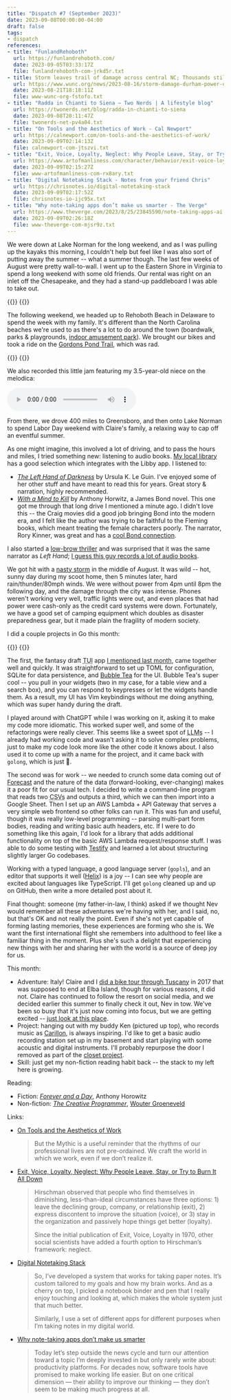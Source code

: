 ```yaml
---
title: "Dispatch #7 (September 2023)"
date: 2023-09-08T00:00:00-04:00
draft: false
tags:
- dispatch
references:
- title: "FunlandRehoboth"
  url: https://funlandrehoboth.com/
  date: 2023-09-05T03:33:17Z
  file: funlandrehoboth-com-jrkd5r.txt
- title: Storm leaves trail of damage across central NC; Thousands still without power Wednesday | WUNC
  url: https://www.wunc.org/news/2023-08-16/storm-damage-durham-power-outage-closures-north-carolina-816
  date: 2023-08-21T18:18:11Z
  file: www-wunc-org-fstofo.txt
- title: "Radda in Chianti to Siena – Two Nerds | A lifestyle blog"
  url: https://twonerds.net/blog/radda-in-chianti-to-siena
  date: 2023-09-08T20:11:47Z
  file: twonerds-net-pv4a04.txt
- title: "On Tools and the Aesthetics of Work - Cal Newport"
  url: https://calnewport.com/on-tools-and-the-aesthetics-of-work/
  date: 2023-09-09T02:14:13Z
  file: calnewport-com-jtszvi.txt
- title: "Exit, Voice, Loyalty, Neglect: Why People Leave, Stay, or Try to Burn It All Down | The Art of Manliness"
  url: https://www.artofmanliness.com/character/behavior/exit-voice-loyalty-neglect-why-people-leave-stay-or-try-to-burn-it-all-down/
  date: 2023-09-09T02:15:27Z
  file: www-artofmanliness-com-rx8ary.txt
- title: "Digital Notetaking Stack - Notes from your friend Chris"
  url: https://chrisnotes.io/digital-notetaking-stack
  date: 2023-09-09T02:17:52Z
  file: chrisnotes-io-ijc95x.txt
- title: "Why note-taking apps don’t make us smarter - The Verge"
  url: https://www.theverge.com/2023/8/25/23845590/note-taking-apps-ai-chat-distractions-notion-roam-mem-obsidian
  date: 2023-09-09T02:26:18Z
  file: www-theverge-com-mjsr9z.txt
---
```


We were down at Lake Norman for the long weekend, and as I was pulling up the kayaks this morning, I couldn't help but feel like I was also sort of putting away the summer -- what a summer though. The last few weeks of August were pretty wall-to-wall. I went up to the Eastern Shore in Virginia to spend a long weekend with some old friends. Our rental was right on an inlet off the Chesapeake, and they had a stand-up paddleboard I was able to take out.

<!--more-->

<div class="image-set">
  {{<thumbnail IMG_4446.jpeg "400x200" />}}
  {{<thumbnail IMG_1602.jpeg "400x200" />}}
</div>

The following weekend, we headed up to Rehoboth Beach in Delaware to spend the week with my family. It's different than the North Carolina beaches we're used to as there's a lot to do around the town (boardwalk, parks & playgrounds, [indoor amusement park][1]). We brought our bikes and took a ride on the [Gordons Pond Trail][2], which was rad.

[1]: https://funlandrehoboth.com/
[2]: https://delawaregreenways.org/trail/gordons-pond-trail/

<div class="image-set">
  {{<thumbnail IMG_4514.jpeg "400x300" />}}
  {{<thumbnail IMG_4575.jpeg "400x300" />}}
</div>

We also recorded this little jam featuring my 3.5-year-old niece on the melodica:

<audio controls src="Nomi.mp3"></audio>

From there, we drove 400 miles to Greensboro, and then onto Lake Norman to spend Labor Day weekend with Claire's family, a relaxing way to cap off an eventful summer.

As one might imagine, this involved a lot of driving, and to pass the hours and miles, I tried something new: listening to audio books. [My local library][3] has a good selection which integrates with the Libby app. I listened to:

* [_The Left Hand of Darkness_][4] by Ursula K. Le Guin. I've enjoyed some of her other stuff and have meant to read this for years. Great story & narration, highly recommended.
* [_With a Mind to Kill_][5] by Anthony Horwitz, a James Bond novel. This one got me through that long drive I mentioned a minute ago. I didn't love this -- the Craig movies did a good job bringing Bond into the modern era, and I felt like the author was trying to be faithful to the Fleming books, which meant treating the female characters poorly. The narrator, Rory Kinner, was great and has a [cool Bond connection][6].

I also started a [low-brow thriller][7] and was surprised that it was the same narrator as _Left Hand_; [I guess this guy records a lot of audio books][8].

[3]: https://durhamcounty.overdrive.com/
[4]: https://durhamcounty.overdrive.com/media/3784285
[5]: https://durhamcounty.overdrive.com/media/6525209
[6]: https://en.wikipedia.org/wiki/Rory_Kinnear
[7]: https://durhamcounty.overdrive.com/media/2152378
[8]: https://en.wikipedia.org/wiki/George_Guidall

We got hit with a [nasty storm][9] in the middle of August. It was wild -- hot, sunny day during my scoot home, then 5 minutes later, hard rain/thunder/80mph winds. We were without power from 4pm until 8pm the following day, and the damage through the city was intense. Phones weren't working very well, traffic lights were out, and even places that had power were cash-only as the credit card systems were down. Fortunately, we have a good set of camping equipment which doubles as disaster preparedness gear, but it made plain the fragility of modern society.

[9]: https://www.wunc.org/news/2023-08-16/storm-damage-durham-power-outage-closures-north-carolina-816

I did a couple projects in Go this month:

<div class="image-set">
  {{<thumbnail golong.png "400x" />}}
  {{<thumbnail forecast.png "400x" />}}
</div>

The first, the fantasy draft <abbr title="text-based user interface">TUI</abbr> app [I mentioned last month][10], came together well and quickly. It was straightforward to set up TOML for configuration, SQLite for data persistence, and [Bubble Tea][11] for the UI. Bubble Tea's super cool -- you pull in your widgets (two in my case, for a table view and a search box), and you can respond to keypresses or let the widgets handle them. As a result, my UI has Vim keybindings without me doing anything, which was super handy during the draft.

I played around with ChatGPT while I was working on it, asking it to make my code more idiomatic. This worked super well, and some of the refactorings were really clever. This seems like a sweet spot of <abbr title="large language models">LLMs</abbr> -- I already had working code and wasn't asking it to solve complex problems, just to make my code look more like the other code it knows about. I also used it to come up with a name for the project, and it came back with `golong`, which is just 🍒.

[10]: /journal/dispatch-6-august-2023/
[11]: https://github.com/charmbracelet/bubbletea

The second was for work -- we needed to crunch some data coming out of [Forecast][12] and the nature of the data (forward-looking, ever-changing) makes it a poor fit for our usual tech. I decided to write a command-line program that reads two <abbr title="comma-separated values">CSVs</abbr> and outputs a third, which we can then import into a Google Sheet. Then I set up an AWS Lambda + API Gateway that serves a very simple web frontend so other folks can run it. This was fun and useful, though it was really low-level programming -- parsing multi-part form bodies, reading and writing basic auth headers, etc. If I were to do something like this again, I'd look for a library that adds additional functionality on top of the basic AWS Lambda request/response stuff. I was able to do some testing with [Testify][13] and learned a lot about structuring slightly larger Go codebases.

[12]: https://www.getharvest.com/forecast
[13]: https://github.com/stretchr/testify

Working with a typed language, a good language server (`gopls`), and an editor that supports it well ([Helix][14]) is a joy -- I can see why people are excited about languages like TypeScript. I'll get `golong` cleaned up and up on GitHub, then write a more detailed post about it.

[14]: /journal/a-month-with-helix/

Final thought: someone (my father-in-law, I think) asked if we thought Nev would remember all these adventures we're having with her, and I said, no, but that's OK and not really the point. Even if she's not yet capable of forming lasting memories, these experiences are forming who she is. We want the first international flight she remembers into adulthood to feel like a familiar thing in the moment. Plus she's such a delight that experiencing new things with her and sharing her with the world is a source of deep joy for us.

This month:

* Adventure: Italy! Claire and I [did a bike tour through Tuscany][15] in 2017 that was supposed to end at Elba Island, though for various reasons, it did not. Claire has continued to follow the resort on social media, and we decided earlier this summer to finally check it out, Nev in tow. We've been so busy that it's just now coming into focus, but we are getting excited -- [just look at this place][16].
* Project: hanging out with my buddy Ken (pictured up top), who records music as [Carillon][17], is always inspiring. I'd like to get a basic audio recording station set up in my basement and start playing with some acoustic and digital instruments. I'll probably repurpose the door I removed as part of the [closet project][18].
* Skill: just get my non-fiction reading habit back -- the stack to my left here is growing.

[15]: https://twonerds.net/blog/radda-in-chianti-to-siena
[16]: https://www.rosselbalepalme.it/en/glamping-lodge.php
[17]:	https://carillon58.bandcamp.com/album/the-whole-earth
[18]: /journal/dispatch-4-june-2023/

Reading:

* Fiction: [_Forever and a Day_][19], Anthony Horowitz
* Non-fiction: [_The Creative Programmer_][20], [Wouter Groeneveld][21]

[19]: https://bookshop.org/p/books/forever-and-a-day-a-james-bond-novel-anthony-horowitz/7998118
[20]: https://www.manning.com/books/the-creative-programmer
[21]: https://brainbaking.com/

Links:

* [On Tools and the Aesthetics of Work][22]

  > But the Mythic is a useful reminder that the rhythms of our professional lives are not pre-ordained. We craft the world in which we work, even if we don’t realize it.

* [Exit, Voice, Loyalty, Neglect: Why People Leave, Stay, or Try to Burn It All Down][23]

  > Hirschman observed that people who find themselves in diminishing, less-than-ideal circumstances have three options: 1) leave the declining group, company, or relationship (exit), 2) express discontent to improve the situation (voice), or 3) stay in the organization and passively hope things get better (loyalty). 
  >
  > Since the initial publication of Exit, Voice, Loyalty in 1970, other social scientists have added a fourth option to Hirschman’s framework: neglect.

* [Digital Notetaking Stack][24]

  > So, I’ve developed a system that works for taking paper notes. It’s custom tailored to my goals and how my brain works. And as a cherry on top, I picked a notebook binder and pen that I really enjoy touching and looking at, which makes the whole system just that much better.
  >
  > Similarly, I use a set of different apps for different purposes when I’m taking notes in my digital world.

* [Why note-taking apps don’t make us smarter][25]

  > Today let’s step outside the news cycle and turn our attention toward a topic I’m deeply invested in but only rarely write about: productivity platforms. For decades now, software tools have promised to make working life easier. But on one critical dimension — their ability to improve our thinking — they don’t seem to be making much progress at all.

[22]: https://calnewport.com/on-tools-and-the-aesthetics-of-work/
[23]: https://www.artofmanliness.com/character/behavior/exit-voice-loyalty-neglect-why-people-leave-stay-or-try-to-burn-it-all-down/
[24]: https://chrisnotes.io/digital-notetaking-stack
[25]: https://www.theverge.com/2023/8/25/23845590/note-taking-apps-ai-chat-distractions-notion-roam-mem-obsidian
